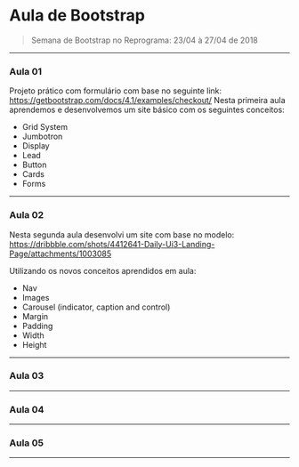 # Aula de Bootstrap

> Semana de Bootstrap no Reprograma: 23/04 à 27/04 de 2018

---

### Aula 01 

Projeto prático com formulário com base no seguinte link: https://getbootstrap.com/docs/4.1/examples/checkout/
Nesta primeira aula aprendemos e desenvolvemos um site básico com os seguintes conceitos:

- Grid System 
- Jumbotron
- Display
- Lead
- Button
- Cards
- Forms

---

### Aula 02

Nesta segunda aula desenvolvi um site com base no modelo: https://dribbble.com/shots/4412641-Daily-Ui3-Landing-Page/attachments/1003085

Utilizando os novos conceitos aprendidos em aula:

- Nav
- Images
- Carousel (indicator, caption and control)
- Margin 
- Padding
- Width
- Height

---

### Aula 03

---

### Aula 04

---

### Aula 05

---



